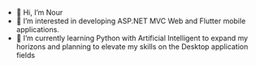 - 👋 Hi, I’m Nour
- 👀 I’m interested in developing ASP.NET MVC Web and Flutter mobile applications.
- 🌱 I’m currently learning Python with Artificial Intelligent to expand my horizons and planning to elevate my skills on the Desktop application fields


<!---
N0UR66/N0UR66 is a ✨ special ✨ repository because its `README.md` (this file) appears on your GitHub profile.
You can click the Preview link to take a look at your changes.
--->

